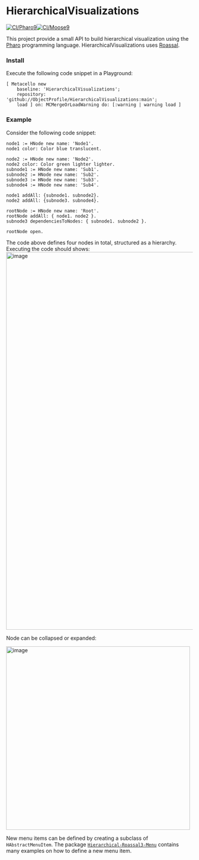 # HierarchicalVisualizations

[![CI/Pharo9](https://github.com/ObjectProfile/HierarchicalVisualizations/actions/workflows/runTests.yml/badge.svg)](https://github.com/ObjectProfile/HierarchicalVisualizations/actions/workflows/runTests.yml)[![CI/Moose9](https://github.com/ObjectProfile/HierarchicalVisualizations/actions/workflows/runOnMoose.yml/badge.svg)](https://github.com/ObjectProfile/HierarchicalVisualizations/actions/workflows/runOnMoose.yml)

This project provide a small API to build hierarchical visualization using the [Pharo](http://pharo.org) programming language. HierarchicalVisualizations uses [Roassal](https://github.com/ObjectProfile/Roassal3).

### Install

Execute the following code snippet in a Playground:

```Smalltalk
[ Metacello new
    baseline: 'HierarchicalVisualizations';
    repository: 'github://ObjectProfile/HierarchicalVisualizations:main';
    load ] on: MCMergeOrLoadWarning do: [:warning | warning load ]
```

### Example
Consider the following code snippet:
```Smalltalk
node1 := HNode new name: 'Node1'.
node1 color: Color blue translucent.

node2 := HNode new name: 'Node2'.
node2 color: Color green lighter lighter.
subnode1 := HNode new name: 'Sub1'.
subnode2 := HNode new name: 'Sub2'.
subnode3 := HNode new name: 'Sub3'.
subnode4 := HNode new name: 'Sub4'.

node1 addAll: {subnode1. subnode2}.
node2 addAll: {subnode3. subnode4}.
	
rootNode := HNode new name: 'Root'.
rootNode addAll: { node1. node2 }.
subnode3 dependenciesToNodes: { subnode1. subnode2 }.

rootNode open.
```

The code above defines four nodes in total, structured as a hierarchy. Executing the code should shows:
<img width="1021" alt="image" src="https://user-images.githubusercontent.com/393742/132356755-e3df5336-500a-4768-b585-c4a5c3e4f3bc.png">

Node can be collapsed or expanded:

<img width="496" alt="image" src="https://user-images.githubusercontent.com/393742/132356828-8dcd18d6-87d4-4cbe-8644-3b4ff91c1584.png">

New menu items can be defined by creating a subclass of `HAbstractMenuItem`. The package [`Hierarchical-Roassal3-Menu`](https://github.com/ObjectProfile/HierarchicalVisualizations/tree/main/src/Hierarchical-Roassal3-Menu) contains many examples on how to define a new menu item.
